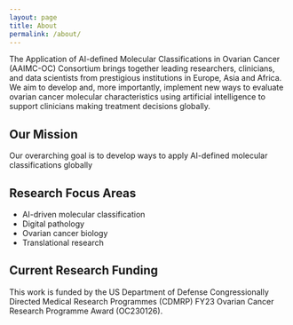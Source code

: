 ```yaml
---
layout: page
title: About
permalink: /about/
---
```

The Application of AI-defined Molecular Classifications in Ovarian Cancer (AAIMC-OC) Consortium brings together leading researchers, clinicians, and data scientists from prestigious institutions in Europe, Asia and Africa. We aim to develop and, more importantly, implement new ways to evaluate ovarian cancer molecular characteristics using artificial intelligence to support clinicians making treatment decisions globally.

## Our Mission

Our overarching goal is to develop ways to apply AI-defined molecular classifications globally

## Research Focus Areas

- AI-driven molecular classification
- Digital pathology
- Ovarian cancer biology
- Translational research

## Current Research Funding

This work is funded by the US Department of Defense Congressionally Directed Medical Research Programmes (CDMRP) FY23 Ovarian Cancer Research Programme Award (OC230126).
 

